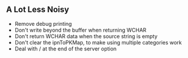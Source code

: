 ## A Lot Less Noisy

* Remove debug printing
* Don't write beyond the buffer when returning WCHAR
* Don't return WCHAR data when the source string is empty
* Don't clear the ipnToPKMap, to make using multiple categories work
* Deal with / at the end of the server option
